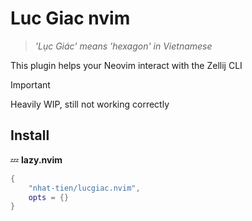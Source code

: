 # Luc Giac nvim

> *'Lục Giác' means 'hexagon' in Vietnamese*

This plugin helps your Neovim interact with the Zellij CLI

> [!IMPORTANT]
> Heavily WIP, still not working correctly

## Install
💤 **lazy.nvim**
```lua
{
    "nhat-tien/lucgiac.nvim",
    opts = {}
}
```

